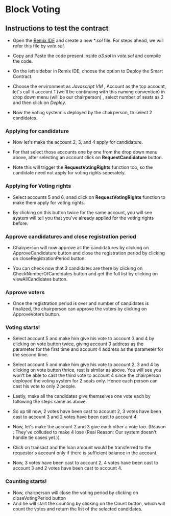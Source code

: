 # Block Voting 

## Instructions to test the contract

* Open the [Remix IDE](https://remix.ethereum.org/) and create a new *.*sol* file. For steps ahead, we will refer this file by *vote.sol*. 

* Copy and Paste the code present inside *a3.sol* in *vote.sol* and compile the code. 

* On the left sidebar in Remix IDE, choose the option to Deploy the Smart Contract. 

* Choose the environment as *Javascript VM* , Account as the top account, let's call it account 1 (we'll be continuing with this naming convention) in drop down menu (will be our chairperson) , select number of seats as 2 and then click on *Deploy*.

* Now the voting system is deployed by the chairperson, to select 2 candidates. 

### Applying for candidature

* Now let's make the account 2, 3, and 4 apply for candidature. 

* For that select those accounts one by one from the drop down menu above, after selecting an account click on **RequestCandidature** button. 

* Note this will trigger the **RequestVotingRights** function too, so the candidate need not apply for voting rights seperately.  
 
 
### Applying for Voting rights

* Select accounts 5 and 6, anad click on **RequestVotingRights** function to make them apply for voting rights. 

* By clicking on this button twice for the same account, you will see system will tell you that you've already applied for the voting rights before. 

### Approve candidatures and close registration period

* Chairperson will now approve all the candidatures by clicking on ApproveCandidature button and close the registration period by clicking on closeRegistrationPeriod button. 

* You can check now that 3 candidates are there by clicking on CheckNumberOfCandidates button and get the full list by clicking on viewAllCandidates button. 

### Approve voters

* Once the registration period is over and number of candidates is finalized, the chairperson can approve the voters by clicking on ApproveVoters button.


### Voting starts! 

* Select account 5 and make him give his vote to account 3 and 4 by clicking on vote button twice, giving account 3 address as the parameter for the first time and account 4 address as the parameter for the second time. 

* Select account 5 and make him give his vote to account 2, 3 and 4 by clicking on vote button thrice, rest is similar as above. You will see you won't be able to cast the third vote to account 4 since the chairperson deployed the voting system for 2 seats only. Hence each person can cast his vote to only 2 people. 

* Lastly, make all the candidates give themselves one vote each by following the steps same as above. 

* So up till now, 2 votes have been cast to account 2, 3 votes have been cast to account 3 and 2 votes have been cast to account 4. 

* Now, let's make the account 2 and 3 give each other a vote too. (Reason : They've colluded to make 4 lose (Real Reason: Our system doesn't handle tie cases yet.))

* Click on transact and the loan amount would be transferred to the requestor's account only if there is sufficient balance in the account.

* Now, 3 votes have been cast to account 2, 4 votes have been cast to account 3 and 2 votes have been cast to account 4.

### Counting starts! 

* Now, chairperson will close the voting period by clicking on closeVotingPeriod button 
* And he will start the counting by clicking on the Count button, which will count the votes and return the list of the selected candidates. 


